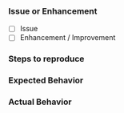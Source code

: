 <!--
👋 Hi there! Thanks for taking the time to open an issue.
-->

### Issue or Enhancement

<!--
❓ Kindly mention, is this an issue or an enhancement ?.
-->

* [ ] Issue
* [ ] Enhancement / Improvement

### Steps to reproduce

<!--
It's sometimes difficult to understand what's happening in demos.
-->

### Expected Behavior

<!-- What should have happened when following the steps above? -->

### Actual Behavior

<!-- Here's what actually happened 😲 -->